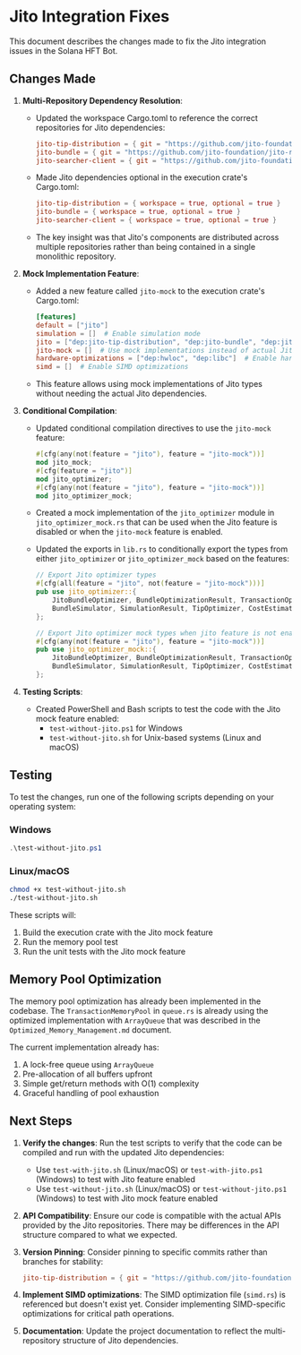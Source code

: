# Jito Integration Fixes

This document describes the changes made to fix the Jito integration issues in the Solana HFT Bot.

## Changes Made

1. **Multi-Repository Dependency Resolution**:
   - Updated the workspace Cargo.toml to reference the correct repositories for Jito dependencies:

       ```toml
       jito-tip-distribution = { git = "https://github.com/jito-foundation/jito-solana.git", branch = "master", package = "tip-distributor" }
       jito-bundle = { git = "https://github.com/jito-foundation/jito-rust-rpc.git", branch = "master" }
       jito-searcher-client = { git = "https://github.com/jito-foundation/jito-labs.git", branch = "master", package = "searcher_client" }
       ```

   - Made Jito dependencies optional in the execution crate's Cargo.toml:

       ```toml
       jito-tip-distribution = { workspace = true, optional = true }
       jito-bundle = { workspace = true, optional = true }
       jito-searcher-client = { workspace = true, optional = true }
       ```

   - The key insight was that Jito's components are distributed across multiple repositories rather than being contained in a single monolithic repository.

2. **Mock Implementation Feature**:
   - Added a new feature called `jito-mock` to the execution crate's Cargo.toml:

       ```toml
       [features]
       default = ["jito"]
       simulation = []  # Enable simulation mode
       jito = ["dep:jito-tip-distribution", "dep:jito-bundle", "dep:jito-searcher-client"]  # Enable Jito MEV features
       jito-mock = []  # Use mock implementations instead of actual Jito dependencies
       hardware-optimizations = ["dep:hwloc", "dep:libc"]  # Enable hardware-aware optimizations
       simd = []  # Enable SIMD optimizations
       ```

   - This feature allows using mock implementations of Jito types without needing the actual Jito dependencies.

3. **Conditional Compilation**:
   - Updated conditional compilation directives to use the `jito-mock` feature:

       ```rust
       #[cfg(any(not(feature = "jito"), feature = "jito-mock"))]
       mod jito_mock;
       #[cfg(feature = "jito")]
       mod jito_optimizer;
       #[cfg(any(not(feature = "jito"), feature = "jito-mock"))]
       mod jito_optimizer_mock;
       ```

   - Created a mock implementation of the `jito_optimizer` module in `jito_optimizer_mock.rs` that can be used when the Jito feature is disabled or when the `jito-mock` feature is enabled.
   - Updated the exports in `lib.rs` to conditionally export the types from either `jito_optimizer` or `jito_optimizer_mock` based on the features:

       ```rust
       // Export Jito optimizer types
       #[cfg(all(feature = "jito", not(feature = "jito-mock")))]
       pub use jito_optimizer::{
           JitoBundleOptimizer, BundleOptimizationResult, TransactionOpportunity, OpportunityType,
           BundleSimulator, SimulationResult, TipOptimizer, CostEstimate
       };

       // Export Jito optimizer mock types when jito feature is not enabled or jito-mock is enabled
       #[cfg(any(not(feature = "jito"), feature = "jito-mock"))]
       pub use jito_optimizer_mock::{
           JitoBundleOptimizer, BundleOptimizationResult, TransactionOpportunity, OpportunityType,
           BundleSimulator, SimulationResult, TipOptimizer, CostEstimate
       };
       ```

4. **Testing Scripts**:
   - Created PowerShell and Bash scripts to test the code with the Jito mock feature enabled:
     - `test-without-jito.ps1` for Windows
     - `test-without-jito.sh` for Unix-based systems (Linux and macOS)

## Testing

To test the changes, run one of the following scripts depending on your operating system:

### Windows

```powershell
.\test-without-jito.ps1
```

### Linux/macOS

```bash
chmod +x test-without-jito.sh
./test-without-jito.sh
```

These scripts will:

1. Build the execution crate with the Jito mock feature
2. Run the memory pool test
3. Run the unit tests with the Jito mock feature

## Memory Pool Optimization

The memory pool optimization has already been implemented in the codebase. The `TransactionMemoryPool` in `queue.rs` is already using the optimized implementation with `ArrayQueue` that was described in the `Optimized_Memory_Management.md` document.

The current implementation already has:

1. A lock-free queue using `ArrayQueue`
2. Pre-allocation of all buffers upfront
3. Simple get/return methods with O(1) complexity
4. Graceful handling of pool exhaustion

## Next Steps

1. **Verify the changes**: Run the test scripts to verify that the code can be compiled and run with the updated Jito dependencies:
   - Use `test-with-jito.sh` (Linux/macOS) or `test-with-jito.ps1` (Windows) to test with Jito feature enabled
   - Use `test-without-jito.sh` (Linux/macOS) or `test-without-jito.ps1` (Windows) to test with Jito mock feature enabled

2. **API Compatibility**: Ensure our code is compatible with the actual APIs provided by the Jito repositories. There may be differences in the API structure compared to what we expected.

3. **Version Pinning**: Consider pinning to specific commits rather than branches for stability:

   ```toml
   jito-tip-distribution = { git = "https://github.com/jito-foundation/jito-solana.git", rev = "specific-commit-hash" }
   ```

4. **Implement SIMD optimizations**: The SIMD optimization file (`simd.rs`) is referenced but doesn't exist yet. Consider implementing SIMD-specific optimizations for critical path operations.

5. **Documentation**: Update the project documentation to reflect the multi-repository structure of Jito dependencies.

